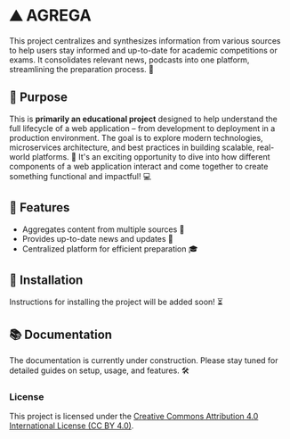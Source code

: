 # ⛰️ AGREGA
This project centralizes and synthesizes information from various sources to help users stay informed and up-to-date for academic competitions or exams. It consolidates relevant news, podcasts into one platform, streamlining the preparation process. 🚀

## 🎯 Purpose
This is **primarily an educational project** designed to help understand the full lifecycle of a web application – from development to deployment in a production environment. The goal is to explore modern technologies, microservices architecture, and best practices in building scalable, real-world platforms. 🌱 It's an exciting opportunity to dive into how different components of a web application interact and come together to create something functional and impactful! 💻

## 📝 Features
- Aggregates content from multiple sources 📰
- Provides up-to-date news and updates 🔄
- Centralized platform for efficient preparation 🎓

## 📲 Installation
Instructions for installing the project will be added soon! ⏳

## 📚 Documentation
The documentation is currently under construction. Please stay tuned for detailed guides on setup, usage, and features. 🛠️


### License

This project is licensed under the [Creative Commons Attribution 4.0 International License (CC BY 4.0)](https://creativecommons.org/licenses/by/4.0/).
